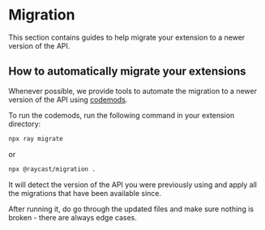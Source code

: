 <!-----------------------------------
 ⚠️⚠️⚠️
 DO NOT UPDATE THIS FILE.
 THIS MARKDOWN FILE HAS BEEN GENERATED FROM https://github.com/raycast/extensions/blob/main/docs/migration/README.md.
 PLEASE UPDATE THAT ONE INSTEAD.
 ⚠️⚠️⚠️
------------------------------------>
# Migration

This section contains guides to help migrate your extension to a newer version of the API.

## How to automatically migrate your extensions

Whenever possible, we provide tools to automate the migration to a newer version of the API using [codemods](https://github.com/facebook/jscodeshift).

To run the codemods, run the following command in your extension directory:

```bash
npx ray migrate
```

or

```bash
npx @raycast/migration .
```

It will detect the version of the API you were previously using and apply all the migrations that have been available since.

After running it, do go through the updated files and make sure nothing is broken - there are always edge cases.
